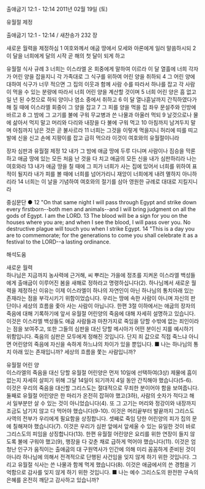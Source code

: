 출애굽기 12:1 - 12:14 
2011년 02월 19일 (토)

유월절 제정



출애굽기 12:1 - 12:14 / 새찬송가 232 장


새로운 월력을 제정하심
1 여호와께서 애굽 땅에서 모세와 아론에게 일러 말씀하시되 2 이 달을 너희에게 달의 시작 곧 해의 첫 달이 되게 하고  

유월절 식사 규례
3 너희는 이스라엘 온 회중에게 말하여 이르라 이 달 열흘에 너희 각자가 어린 양을 잡을지니 각 가족대로 그 식구를 위하여 어린 양을 취하되 4 그 어린 양에 대하여 식구가 너무 적으면 그 집의 이웃과 함께 사람 수를 따라서 하나를 잡고 각 사람이 먹을 수 있는 분량에 따라서 너희 어린 양을 계산할 것이며 5 너희 어린 양은 흠 없고 일 년 된 수컷으로 하되 양이나 염소 중에서 취하고 6 이 달 열나흗날까지 간직하였다가 해 질 때에 이스라엘 회중이 그 양을 잡고 7 그 피를 양을 먹을 집 좌우 문설주와 인방에 바르고 8 그 밤에 그 고기를 불에 구워 무교병과 쓴 나물과 아울러 먹되 9 날것으로나 물에 삶아서 먹지 말고 머리와 다리와 내장을 다 불에 구워 먹고 10 아침까지 남겨두지 말며 아침까지 남은 것은 곧 불사르라 11 너희는 그것을 이렇게 먹을지니 허리에 띠를 띠고 발에 신을 신고 손에 지팡이를 잡고 급히 먹으라 이것이 여호와의 유월절이니라  

장자 심판과 유월절 제정
12 내가 그 밤에 애굽 땅에 두루 다니며 사람이나 짐승을 막론하고 애굽 땅에 있는 모든 처음 난 것을 다 치고 애굽의 모든 신을 내가 심판하리라 나는 여호와라 13 내가 애굽 땅을 칠 때에 그 피가 너희가 사는 집에 있어서 너희를 위하여 표적이 될지라 내가 피를 볼 때에 너희를 넘어가리니 재앙이 너희에게 내려 멸하지 아니하리라 14 너희는 이 날을 기념하여 여호와의 절기를 삼아 영원한 규례로 대대로 지킬지니라  

중심문단 ● 12 "On that same night I will pass through Egypt and strike down every firstborn--both men and animals--and I will bring judgment on all the gods of Egypt. I am the LORD. 13 The blood will be a sign for you on the houses where you are; and when I see the blood, I will pass over you. No destructive plague will touch you when I strike Egypt. 14 "This is a day you are to commemorate; for the generations to come you shall celebrate it as a festival to the LORD--a lasting ordinance.

해석도움





새로운 월력  
하나님은 지금까지 농사력에 근거해, 씨 뿌리는 가을에 정초를 지켜온 이스라엘 백성들에게 출애굽이 이루어진 봄을 새해로 정하라고 명령하십니다(2). 하나님께서 새로운 월력을 제정하신 이유는 이제 이스라엘이 하나의 자연인이 아닌 하나님의 통치아래 있는 존재라는 점을 부각시키기 위함이었습니다. 우리는 땅에 속한 사람이 아니며 자신의 판단이나 세상의 흐름을 좇아 사는 사람이 아닙니다. 한편 3절 이하에서는 애굽의 장자의 죽음에 대해 기록하기에 앞서 유월절 어린양의 죽음에 대해 자세히 설명하고 있습니다. 이것은 이스라엘 백성들도 애굽 사람들과 마찬가지로 죽임을 당할 수밖에 없는 죄인이라는 점을 보여주고, 또한 그들의 심판을 대신 당할 메시아가 어떤 분이신 지를 예시하기 위함입니다. 죽음의 심판은 모두에게 정해진 것입니다. 단지 죄 값으로 직접 죽느냐 아니면 어린양의 죽음에 자신을 속하게 하느냐의 차이가 있을 뿐입니다.
■ 나는 하나님의 통치 아래 있는 존재입니까? 세상의 흐름을 쫓는 사람입니까?

유월절 어린 양  
이스라엘의 죽음을 대신 당할 유월절 어린양은 먼저 10일에 선택하여(3상) 제물에 흠이 없는지 자세히 살피기 위해 그달 14일이 되기까지 4일 동안 간직해야 했습니다(5-6). 이것은 우리의 죽음을 대신할 그리스도는 절대적으로 무죄한 분이어야 함을 보여줍니다. 둘째로 유월절 어린양은 한 마리가 온전히 잡혀야 했고(3하), 사람의 숫자가 적다고 해서 일부분만 살 수 있는 것이 아니었습니다(4). 또 그 고기는 머리와 정강이와 내장까지 조금도 남기지 않고 다 먹어야 했습니다(9-10). 이것은 머리끝부터 발끝까지 그리스도 사역의 전부가 우리에게 필요함을 상징합니다. 셋째로 죽임 당한 어린양의 피가 집의 문에 칠해져야 했습니다(7). 이것은 우리가 심판 앞에서 앞세울 수 있는 유일한 것이 바로 그리스도의 피임을 상징합니다(13). 한편 유월절 어린양은 요리를 위한 연장이 들지 않도록 불에 구워야 했고(9), 행장을 다 갖춘 채로 급하게 먹어야 했습니다(11). 이것은 엄청난 인구가 움직이는 출애굽의 대 구원역사가 인간에 의해 미리 꼼꼼하게 준비된 것이 아니라 하나님에 의해서 전격적으로 단행된 사건임을 잊지 않게 하기 위한 것입니다. 그리고 유월절 식사는 쓴 나물과 함께 먹게 했습니다(8). 이것은 애굽에서의 쓴 경험을 기억함으로 감사를 잊지 않게 하기 위한 것입니다.
■ 나는 예수 그리스도의 완전한 구속의 은혜를 온전히 깨닫고 감사하고 있습니까?